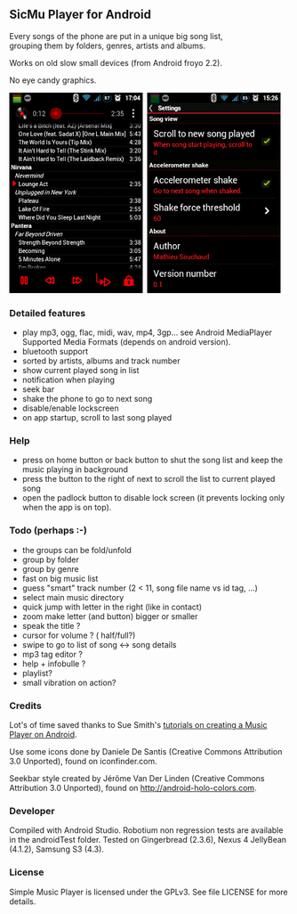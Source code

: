 ## SicMu Player for Android

Every songs of the phone are put in a unique big song list,  
grouping them by folders, genres, artists and albums.

Works on old slow small devices (from Android froyo 2.2).

No eye candy graphics.

![Artist list](screen_artist.png)&nbsp;
![Settings](screen_settings.png)


### Detailed features
- play mp3, ogg, flac, midi, wav, mp4, 3gp... see Android MediaPlayer Supported Media Formats (depends on android version).
- bluetooth support
- sorted by artists, albums and track number
- show current played song in list
- notification when playing
- seek bar
- shake the phone to go to next song
- disable/enable lockscreen
- on app startup, scroll to last song played


### Help
- press on home button or back button to shut the song list and keep the music playing in background
- press the button to the right of next to scroll the list to current played song
- open the padlock button to disable lock screen (it prevents locking only when the app is on top).

### Todo (perhaps :-)
- the groups can be fold/unfold
- group by folder
- group by genre
- fast on big music list
- guess "smart" track number (2 < 11, song file name vs id tag, ...)
- select main music directory
- quick jump with letter in the right (like in contact)
- zoom make letter (and button) bigger or smaller
- speak the title ?
- cursor for volume ? ( half/full?)
- swipe to go to list of song <-> song details
- mp3 tag editor ?
- help + infobulle ?
- playlist?
- small vibration on action?

### Credits

Lot's of time saved thanks to Sue Smith's [tutorials on creating a Music Player on Android](http://code.tutsplus.com/tutorials/create-a-music-player-on-android-project-setup--mobile-22764).

Use some icons done by Daniele De Santis (Creative Commons Attribution 3.0 Unported), found on iconfinder.com.

Seekbar style created by Jérôme Van Der Linden (Creative Commons Attribution 3.0 Unported), found on http://android-holo-colors.com.

### Developer

Compiled with Android Studio.
Robotium non regression tests are available in the androidTest folder.
Tested on Gingerbread (2.3.6), Nexus 4 JellyBean (4.1.2), Samsung S3 (4.3).

### License

Simple Music Player is licensed under the GPLv3. See file LICENSE for more details.

